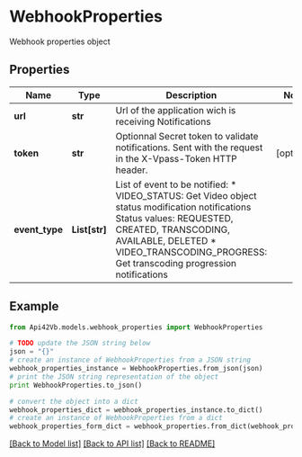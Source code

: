 # WebhookProperties

Webhook properties object

## Properties
Name | Type | Description | Notes
------------ | ------------- | ------------- | -------------
**url** | **str** | Url of the application wich is receiving Notifications | 
**token** | **str** | Optionnal Secret token to validate notifications. Sent with the request in the X-Vpass-Token HTTP header. | [optional] 
**event_type** | **List[str]** | List of event to be notified:   * VIDEO_STATUS: Get Video object status modification notifications   Status values: REQUESTED, CREATED, TRANSCODING, AVAILABLE, DELETED   * VIDEO_TRANSCODING_PROGRESS: Get transcoding progression notifications | 

## Example

```python
from Api42Vb.models.webhook_properties import WebhookProperties

# TODO update the JSON string below
json = "{}"
# create an instance of WebhookProperties from a JSON string
webhook_properties_instance = WebhookProperties.from_json(json)
# print the JSON string representation of the object
print WebhookProperties.to_json()

# convert the object into a dict
webhook_properties_dict = webhook_properties_instance.to_dict()
# create an instance of WebhookProperties from a dict
webhook_properties_form_dict = webhook_properties.from_dict(webhook_properties_dict)
```
[[Back to Model list]](../README.md#documentation-for-models) [[Back to API list]](../README.md#documentation-for-api-endpoints) [[Back to README]](../README.md)


